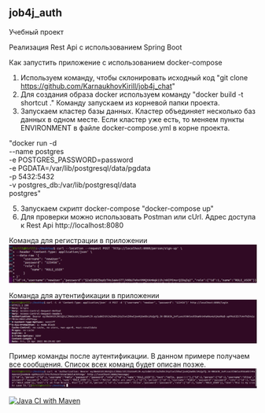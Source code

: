 ## job4j_auth

Учебный проект

Реализация Rest Api с использованием Spring Boot

Как запустить приложение с использованием docker-compose
1. Используем команду, чтобы склонировать исходный код "git clone https://github.com/KarnaukhovKirill/job4j_chat"
2. Для создания образа docker используем команду "docker build -t shortcut ." Команду запускаем из корневой папки проекта.
3. Запускаем кластер базы данных. Кластер объединяет несколько баз данных в одном месте. Если кластер уже есть, то меняем
пункты ENVIRONMENT в файле docker-compose.yml в корне проекта. 
   
"docker run -d \
   --name postgres \
   -e POSTGRES_PASSWORD=password \
   -e PGDATA=/var/lib/postgresql/data/pgdata \
   -p 5432:5432 \
   -v postgres_db:/var/lib/postgresql/data \
   postgres"

5. Запускаем скрипт docker-compose "docker-compose up"
6. Для проверки можно использовать Postman или cUrl. Адрес доступа к Rest Api http://localhost:8080

Команда для регистрации в приложении
![alt text](https://github.com/KarnaukhovKirill/job4j_chat/blob/main/img/sing-up.png)

Команда для аутентификации в приложении
![alt text](https://github.com/KarnaukhovKirill/job4j_chat/blob/main/img/login.png)

Пример команды после аутентификации. В данном примере получаем все сообщения. Список всех команд будет описан позже.
![alt text](https://github.com/KarnaukhovKirill/job4j_chat/blob/main/img/getMessage.png)

[![Java CI with Maven](https://github.com/KarnaukhovKirill/job4j_chat/actions/workflows/github-actions-demo.yml/badge.svg?branch=main&event=status)](https://github.com/KarnaukhovKirill/job4j_chat/actions/workflows/github-actions-demo.yml)